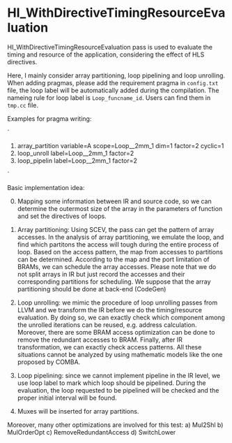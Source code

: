 # HI_WithDirectiveTimingResourceEvaluation

HI_WithDirectiveTimingResourceEvaluation pass is used to evaluate the timing and resource of the application, considering the effect of HLS directives.

Here, I mainly consider array partitioning, loop pipelining and loop unrolling.
When adding pragmas, please add the requirement pragma in `config.txt` file, the loop label will be automatically added
during the compilation. The nameing rule for loop label is `Loop_funcname_id`. Users can find them in `tmp.cc` file.

Examples for pragma writing:

`

1. array_partition variable=A scope=Loop__2mm_1 dim=1 factor=2 cyclic=1
2. loop_unroll label=Loop__2mm_1 factor=2
3. loop_pipelin label=Loop__2mm_1 factor=2

`

Basic implementation idea:

0. Mapping some information between IR and source code, so we can determine the outermost size of the array in the parameters of function and set the directives of loops.

1. Array partitioning: Using SCEV, the pass can get the pattern of array accesses. In the analysis of array partitioning, we emulate the loop, and find which partitons the access will tough during the entire process of loop. Based on the access pattern, the map from accesses to partitions can be determined. According to the map and the port limitation of BRAMs, we can schedule the array accesses. Please note that we do not split arrays in IR but just record the accesses and their corresponding partitions for scheduling. We suppose that the array partitioning should be done at back-end (CodeGen)

2. Loop unrolling: we mimic the procedure of loop unrolling passes from LLVM and we transform the IR before we do the timing/resource evaluation. By doing so, we can exactly check which component among the unrolled iterations can be reused, e.g. address calculation. Moreover, there are some BRAM access optimization can be done to remove the redundant accesses to BRAM. Finally, after IR transformation, we can exactly check access patterns. All these situations cannot be analyzed by using mathematic models like the one proposed by COMBA.

3. Loop pipelining: since we cannot implement pipeline in the IR level, we use loop label to mark which loop should be pipelined. During the evaluation, the loop requested to be pipelined will be checked and the proper initial interval will be found.

4. Muxes will be inserted for array partitions.

Moreover, many other optimizations are involved for this test:
a) Mul2Shl
b) MulOrderOpt
c) RemoveRedundantAccess
d) SwitchLower
